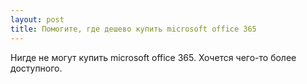 ```yaml
---
layout: post 
title: Помогите, где дешево купить microsoft office 365 
--- 
```

Нигде не могут купить microsoft office 365. Хочется чего-то более доступного.
